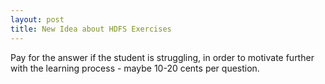 ```yaml
---
layout: post
title: New Idea about HDFS Exercises
---
```


Pay for the answer if the student is struggling, in order to motivate further with the learning process - maybe 10-20 cents per question.